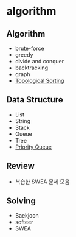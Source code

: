 # algorithm

## Algorithm
- brute-force
- greedy
- divide and conquer
- backtracking
- graph
- [Topological Sorting](./Algorithm/TopologicalSorting)

## Data Structure
- List
- String
- Stack
- Queue
- Tree
- [Priority Queue](./DataStructure/PriorityQueue)

## Review
- 복습한 SWEA 문제 모음

## Solving
- Baekjoon
- softeer
- SWEA